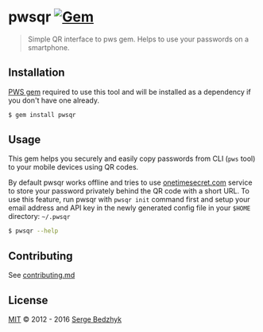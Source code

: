 # pwsqr [![Gem](https://img.shields.io/gem/v/formatador.svg)](https://rubygems.org/gems/pwsqr)

> Simple QR interface to pws gem. Helps to use your passwords on a smartphone.

## Installation

[PWS gem](https://github.com/janlelis/pws) required to use this tool and will be installed as a dependency if you don't have one already.

```sh
$ gem install pwsqr
```

## Usage

This gem helps you securely and easily copy passwords from CLI (`pws` tool) to your mobile devices using QR codes.

By default pwsqr works offline and tries to use [onetimesecret.com](https://onetimesecret.com) service to store your password privately behind the QR code with a short URL.
To use this feature, run pwsqr with `pwsqr init` command first and setup your email address and API key in the newly generated config file in your `$HOME` directory: `~/.pwsqr`

```sh
$ pwsqr --help
```

## Contributing

See [contributing.md](./contributing.md)

## License

[MIT](./LICENSE) © 2012 - 2016 [Serge Bedzhyk](https://github.com/smileart)
